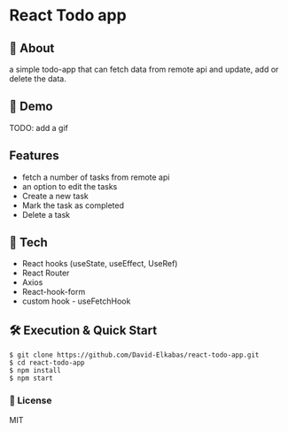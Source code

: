 # React Todo app

## 🎯 About

a simple todo-app that can fetch data from remote api and update, add or delete the data.

## 👾 Demo

TODO: add a gif

## Features

- fetch a number of tasks from remote api
- an option to edit the tasks
- Create a new task
- Mark the task as completed
- Delete a task

## 🧰 Tech

- React hooks (useState, useEffect, UseRef)
- React Router
- Axios
- React-hook-form
- custom hook - useFetchHook

## 🛠️ Execution & Quick Start

```shell
$ git clone https://github.com/David-Elkabas/react-todo-app.git
$ cd react-todo-app
$ npm install
$ npm start
```

### 👀 License

MIT
